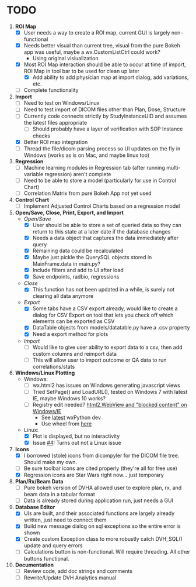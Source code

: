 # TODO

1. **ROI Map**
    - [X] User needs a way to create a ROI map, current GUI is largely non-functional
    - [X] Needs better visual than current tree, visual from the pure Bokeh app was useful, maybe a wx.CustomListCtrl 
    could work?
        - Using original visiuallzation
    - [X] Most ROI Map interaction should be able to occur at time of import, ROI Map in tool bar to be used for 
    clean up later
        - [X] Add ability to add physician map at import dialog, add variations, etc.
    - [ ] Complete functionality

2. **Import**
    - [ ] Need to test on Windows/Linux
    - [ ] Need to test import of DICOM files other than Plan, Dose, Structure
    - [ ] Currently code connects strictly by StudyInstanceUID and assumes the latest files appropriate
        - [ ] Should probably have a layer of verification with SOP Instance checks
    - [X] Better ROI map integration
    - [ ] Thread the file/dicom parsing process so UI updates on the fly in Windows (works as is on Mac, and maybe linux too)

3. **Regression**
    - [ ] Machine learning modules in Regression tab (after running multi-variable regression) aren't complete 
    - [ ] Need to be able to store a model (particularly for use in Control Chart)
    - [ ] Correlation Matrix from pure Bokeh App not yet used

4. **Control Chart**
    - [ ] Implement Adjusted Control Charts based on a regression model

5. **Open/Save, Close, Print, Export, and Import**
    * *Open/Save*
        - [X] User should be able to store a set of queried data so they can return to this state 
        at a later date if the database changes
        - [X] Needs a data object that captures the data immediately after query
        - [X] Remaining data could be recalculated
        - [X] Maybe just pickle the QuerySQL objects stored in MainFrame.data in main.py?
        - [X] Include filters and add to UI after load
        - [X] Save endpoints, radbio, regressions
    * *Close*
        - [X] This function has not been updated in a while, is surely not clearing all data anymore
    * *Export*
        - [X] Some tabs have a CSV export already, would like to create a dialog for CSV Export on tool that lets 
        you check off which elements can be exported as CSV
        - [X] DataTable objects from models/datatable.py have a .csv property
        - [X] Need a export method for plots
    * *Import*
        - [ ] Would like to give user ability to export data to a csv, then add custom columns and reimport data
        - [ ] This will allow user to import outcome or QA data to run correlations/stats

6. **Windows/Linux Plotting**
    * Windows:
        - [ ] wx.html2 has issues on Windows generating javascript views
        - [ ] Tried SetPage() and LoadURL(), tested on Windows 7 with latest IE, maybe Windows 10 works?
        - [ ] Registry edit needed? [html2.WebView and "blocked content" on Windows/IE](https://groups.google.com/forum/#!topic/wxpython-dev/epBVWHC7l6E)
            * See [latest](https://wxpython.org/Phoenix/docs/html/wx.html2.WebView.html) wxPython dev
            * Use wheel from [here](https://wxpython.org/Phoenix/snapshot-builds/)
    * Linux:
        - [X] Plot is displayed, but no interactivity
        - [X] Issue [#4](https://github.com/cutright/DVH-Analytics-Desktop/issues/4): Turns out not a Linux issue

7. **Icons**
    - [X] I borrowed (stole) icons from dicompyler for the DICOM file tree.  Should make my own.
    - [ ] Be sure toolbar icons are cited properly (they're all for free use)
    - [X] Regression icons are Star Wars right now... just temporary

8. **Plan/Rx/Beam Data**
    - [ ] Pure bokeh version of DVHA allowed user to explore plan, rx, and beam data in a tabular format
    - [ ] Data is already stored during application run, just needs a GUI

9. **Database Editor**
    - [X] UIs are built, and their associated functions are largely already written, just need to connect them
    - [X] Build new message dialog on sql exceptions so the entire error is shown
    - [X] Create custom Exception class to more robustly catch DVH_SQL() update and query errors
    - [ ] Calculations button is non-functional. Will require threading. All other buttons functional.

10. **Documentation**
    - [ ] Review code, add doc strings and comments
    - [ ] Rewrite/Update DVH Analytics manual